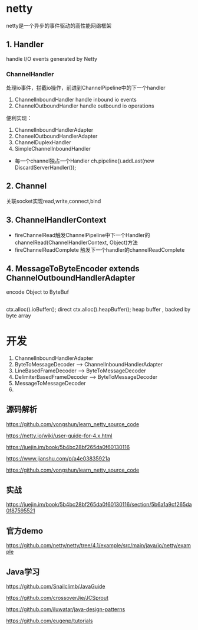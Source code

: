 # netty
netty是一个异步的事件驱动的高性能网络框架

## 1. Handler
handle I/O events generated by Netty

### ChannelHandler
处理io事件，拦截io操作，前进到ChannelPipeline中的下一个handler

1. ChannelInboundHandler    handle inbound io events
2. ChannelOutboundHandler   handle outbound io operations

便利实现：
1. ChannelInboundHandlerAdapter
2. ChaneelOutboundHandlerAdapter
3. ChannelDuplexHandler
4. SimpleChannelInboundHandler

- 每一个channel独占一个Handler
ch.pipeline().addLast(new DiscardServerHandler());


## 2. Channel
关联socket实现read,write,connect,bind


## 3. ChannelHandlerContext
- fireChannelRead触发ChannelPipeline中下一个Handler的channelRead(ChannelHandlerContext, Object)方法
- fireChannelReadComplete 触发下一个handler的channelReadComplete

## 4. MessageToByteEncoder extends ChannelOutboundHandlerAdapter
encode Object to ByteBuf

## 
ctx.alloc().ioBuffer(); direct
ctx.alloc().heapBuffer(); heap buffer , backed by byte array


# 开发
1. ChannelInboundHandlerAdapter
2. ByteToMessageDecoder --> ChannelInboundHandlerAdapter
3. LineBasedFrameDecoder --> ByteToMessageDecoder
4. DelimiterBasedFrameDecoder --> ByteToMessageDecoder
5. MessageToMessageDecoder
6. 

## 源码解析
https://github.com/yongshun/learn_netty_source_code

https://netty.io/wiki/user-guide-for-4.x.html

https://juejin.im/book/5b4bc28bf265da0f60130116

https://www.jianshu.com/p/a4e03835921a

https://github.com/yongshun/learn_netty_source_code

## 实战

https://juejin.im/book/5b4bc28bf265da0f60130116/section/5b6a1a9cf265da0f87595521

## 官方demo

https://github.com/netty/netty/tree/4.1/example/src/main/java/io/netty/example


## Java学习
https://github.com/Snailclimb/JavaGuide

https://github.com/crossoverJie/JCSprout

https://github.com/iluwatar/java-design-patterns

https://github.com/eugenp/tutorials




































